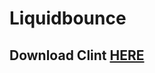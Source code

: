# Liquidbounce


## Download Clint [HERE](https://github.com/justQOL/liquidbounce/raw/main/liquidbounceplusplus-0.3.jar)

##
